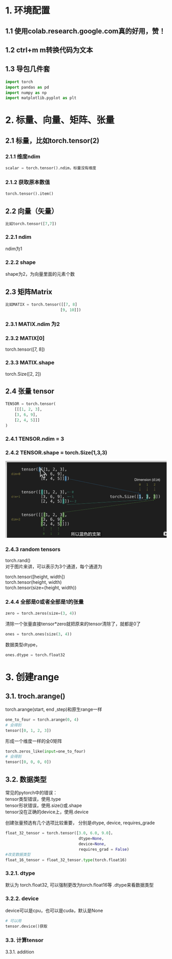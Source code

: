 

# 1. 环境配置  

## 1.1 使用colab.research.google.com真的好用，赞！  
## 1.2 ctrl+m m转换代码为文本  
## 1.3  导包几件套  
```python
import torch  
import pandas as pd  
import numpy as np  
import matplotlib.pyplot as plt  
```
# 2. 标量、向量、矩阵、张量  

## 2.1 标量，比如torch.tensor(2)  
### 2.1.1 维度ndim  
```python
scalar = torch.tensor().ndim，标量没有维度  
```
### 2.1.2 获取原本数值  
```python
torch.tensor().item()  
```
## 2.2 向量（矢量）
```python
比如torch.tensor([7,7])  
```
### 2.2.1 ndim  
ndim为1
### 2.2.2 shape
shape为2，为向量里面的元素个数  

## 2.3 矩阵Matrix
```python
比如MATIX = torch.tensor([[7, 8]  
                        [9, 10]])
```
### 2.3.1 MATIX.ndim 为2  
### 2.3.2 MATIX[0]
torch.tensor([7, 8])  
### 2.3.3 MATIX.shape 
torch.Size([2, 2])  

## 2.4 张量 tensor
```python
TENSOR = torch.tensor(  
    [[[1, 2, 3],  
    [3, 6, 9],  
    [2, 4, 5]]]  
)
```
### 2.4.1 TENSOR.ndim = 3
### 2.4.2 TENSOR.shape = torch.Size(1,3,3)
![alt text](image.png)
### 2.4.3 random tensors
torch.rand()  
对于图片来讲，可以表示为3个通道，每个通道为 

torch.tensor([height, width])  
torch.tensor(height, width)  
torch.tensor(size=(height, width))



### 2.4.4 全部是0或者全部是1的张量   
```python
zero = torch.zeros(size=(3, 4))  
```
清除一个张量直接tensor*zero就把原来的tensor清除了，就都是0了  
```python
ones = torch.ones(size(3, 4))
```
数据类型dtype，
```python   
ones.dtype = torch.float32
```
# 3. 创建range
## 3.1. troch.arange()  
torch.arange(start, end ,step)和原生range一样
```python
one_to_four = torch.arange(0, 4)
# 会得到
tensor([0, 1, 2, 3])
```
形成一个维度一样的全0矩阵
```python
torch.zeros_like(input=one_to_four)
# 会得到
tensor([0, 0, 0, 0])
```

## 3.2. 数据类型  
常见的pytorch中的错误：  
tensor类型错误，使用.type  
tensor形状错误，使用.size()或.shape  
tensor没在正确的device上，使用.device    

创建张量预选有几个选项比较重要， 分别是dtype, device, requires_grade
```python
float_32_tensor = torch.tensor([3.0, 6.0, 9.0]，
                                dtype=None,
                                device=None,
                                requires_grad = False)
#改变数据类型
float_16_tensor = float_32_tensor.type(torch.float16)                            
```
### 3.2.1. dtype
默认为 torch.float32, 可以强制更改为torch.float16等
.dtype来看数据类型

### 3.2.2. device
device可以是cpu，也可以是cuda，默认是None
```python
# 可以用
tensor.device()获取
```

### 3.3. 计算tensor
3.3.1. addition